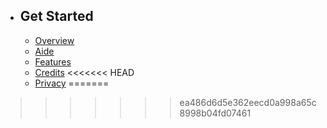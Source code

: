 - ## Get Started
    - [Overview](/{{route}}/{{version}}/overview)
    - [Aide](/{{route}}/{{version}}/Help)
    - [Features](/{{route}}/{{version}}/Features)
    - [Credits](/{{route}}/{{version}}/Credits)
<<<<<<< HEAD
    - [Privacy](/{{route}}/{{version}}/privacy)
=======
>>>>>>> ea486d6d5e362eecd0a998a65c8998b04fd07461

